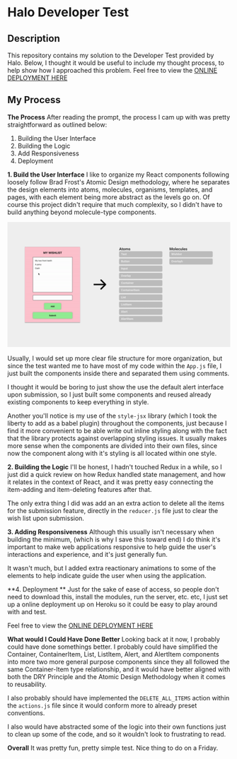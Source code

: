 
# Halo Developer Test

## Description
This repository contains my solution to the Developer Test provided by Halo. Below, I thought it would be useful to include my thought process, to help show how I approached this problem. Feel free to view the [ONLINE DEPLOYMENT HERE](https://halo-test.herokuapp.com/)

## My Process
**The Process** 
After reading the prompt, the process I cam up with was pretty straightforward as outlined below:
1. Building the User Interface
2. Building the Logic
3. Add Responsiveness
4.  Deployment

**1. Build the User Interface**
I like to organize my React components following loosely follow Brad Frost's Atomic Design methodology, where he separates the design elements into atoms, molecules, organisms, templates, and pages, with each element being more abstract as the levels go on. Of course this project didn't require that much complexity, so I didn't have to build anything beyond molecule-type components.

![](src/assets/img-01.png)


Usually, I would set up more clear file structure for more organization, but since the test wanted me to have most of my code within the `App.js` file, I just built the components inside there and separated them using comments.

I thought it would be boring to just show the use the default alert interface upon submission, so I just built some components and reused already existing components to keep everything in style.

Another you'll notice is my use of the `style-jsx` library (which I took the liberty to add as a babel plugin) throughout the components, just because I find it more convenient to be able write out inline styling along with the fact that the library protects against overlapping styling issues. It usually makes more sense when the components are divided into their own files, since now the component along with it's styling is all located within one style.

**2. Building the Logic**
I'll be honest, I hadn't touched Redux in a while, so I just did a quick review on how Redux handled state management, and how it relates in the context of React, and it was pretty easy connecting the item-adding and item-deleting features after that.

The only extra thing I did was add an an extra action to delete all the items for the submission feature, directly in the `reducer.js` file just to clear the wish list upon submission.

**3. Adding Responsiveness**
Although this usually isn't necessary when building the minimum, (which is why I save this toward end) I do think it's important to make web applications responsive to help guide the user's interactions and experience, and it's just generally fun. 

It wasn't much, but I added extra reactionary animations to some of the elements to help indicate guide the user when using the application.

**4.  Deployment **
Just for the sake of ease of access, so people don't need to download this, install the modules, run the server, etc. etc, I just set up a online deployment up on Heroku so it could be easy to play around with and test.

Feel free to view the [ONLINE DEPLOYMENT HERE](https://halo-test.herokuapp.com/)

**What would I Could Have Done Better**
Looking back at it now, I probably could have done somethings better. I probably could have simplified the Container, ContainerItem, List, ListItem, Alert, and AlertItem components into more two more general purpose components since they all followed the same Container-Item type relationship, and it would have better aligned with both the DRY Principle and the Atomic Design Methodology when it comes to reusability.

I also probably should have implemented the `DELETE_ALL_ITEMS` action within the `actions.js` file since it would conform more to already preset conventions.

I also would have abstracted some of the logic into their own functions just to clean up some of the code, and so it wouldn't look to frustrating to read.

**Overall**
It was pretty fun, pretty simple test. Nice thing to do on a Friday.


